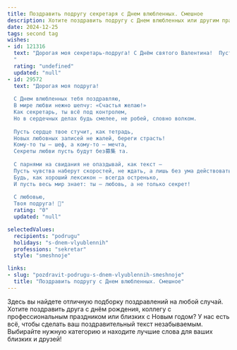 ```yaml
---
title: Поздравить подругу секретаря с Днем влюбленных. Смешное
description: Хотите поздравить подругу с Днем влюбленных или другим праздником? Наш ИИ создаст незабываемое поздравление, а вы обязательно выделитесь среди других.  
date: 2024-12-25
tags: second tag
wishes:
- id: 121316
  text: "Дорогая моя секретарь-подруга! С Днём святого Валентина!  Пусть твой принц (или, на худой конец, симпатичный клиент) осыплет тебя не только комплиментами, но и шоколадками!  Надеюсь, твой секретный роман будет не менее захватывающим, чем засекреченные документы в твоём рабочем ящике!  Любви тебе, счастья и…  чтобы начальник наконец-то дал тебе отпуск! 😉
  "
  rating: "undefined"
  updated: "null"
- id: 29572
  text: "Дорогая моя подруга!
  
  С Днем влюбленных тебя поздравляю,
  В мире любви нежно шепчу: «Счастья желаю!»
  Как секретарь, ты всё под контролем,
  Но в сердечных делах будь смелее, не робей, словно волком.
  
  Пусть сердце твое стучит, как тетрадь,
  Новых любовных записей не жалей, береги страсть!
  Кому-то ты — шеф, а кому-то — мечта,
  Секреты любви пусть будут без募集 та.
  
  С парнями на свидания не опаздывай, как текст —
  Пусть чувства наберут скоростей, не ждать, а лишь без ума действовать!
  Будь, как хороший лексикон — всегда остренько,
  И пусть весь мир знает: ты — любовь, а не только секрет!
  
  С любовью,
  Твоя подруга! 💖"
  rating: "0"
  updated: "null"

selectedValues:
  recipients: "podrugu"
  holidays: "s-dnem-vlyublennih"
  professions: "sekretar"
  style: "smeshnoje"

links:
- slug: "pozdravit-podrugu-s-dnem-vlyublennih-smeshnoje"
  title: "Поздравить подругу с Днем влюбленных. Смешное"
---
```


Здесь вы найдете отличную подборку поздравлений на любой случай. 
Хотите поздравить друга с днём рождения, коллегу с профессиональным праздником или близких с Новым годом? У нас есть всё, чтобы сделать ваш поздравительный текст незабываемым. Выбирайте нужную категорию и находите лучшие слова для ваших близких и друзей!
